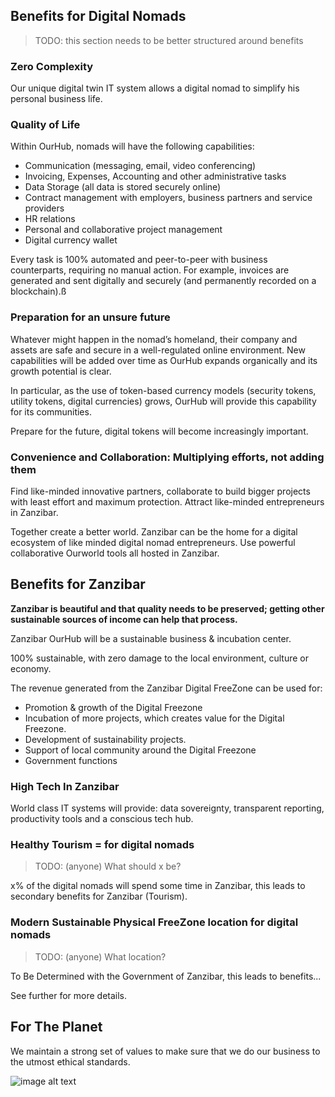 
## Benefits for Digital Nomads

> TODO: this section needs to be better structured around benefits

### Zero Complexity

Our unique digital twin IT system allows a digital nomad to simplify his personal business life.

### Quality of Life

Within OurHub, nomads will have the following capabilities:  

* Communication (messaging, email, video conferencing)
* Invoicing, Expenses, Accounting and other administrative tasks
* Data Storage (all  data is stored securely online)
* Contract management with employers, business partners and service providers
* HR relations
* Personal and collaborative project management
* Digital currency wallet 

Every task  is 100% automated and peer-to-peer with business counterparts, requiring no manual action. For example, invoices are generated and sent digitally and securely (and permanently recorded on a blockchain).ß

### Preparation for an unsure future

Whatever might happen in the nomad’s homeland, their company and assets are safe and secure in a well-regulated online environment. New capabilities will be added over time as OurHub expands organically and its growth potential  is clear.

In particular, as the use of token-based currency models (security tokens, utility tokens, digital currencies) grows, OurHub will provide this capability for its communities. 

Prepare for the future, digital tokens will become increasingly important. 

### Convenience and Collaboration: Multiplying efforts, not adding them

Find like-minded innovative partners, collaborate to build bigger projects with least effort and maximum protection. Attract like-minded entrepreneurs in Zanzibar.

Together create a better world. Zanzibar can be the home for a digital ecosystem of like minded digital nomad entrepreneurs. Use powerful collaborative Ourworld tools all hosted in Zanzibar.

## Benefits for Zanzibar

**Zanzibar is beautiful and that quality needs to be preserved; getting other sustainable sources of income can help that process.**

Zanzibar OurHub will be a sustainable business & incubation center.

100% sustainable, with zero damage to the local environment, culture or economy.

The revenue generated from the Zanzibar Digital FreeZone can be used for:

* Promotion & growth of the Digital Freezone
* Incubation of more projects, which creates value for the Digital Freezone.
* Development of sustainability projects.
* Support of local community around the Digital Freezone
* Government functions

### High Tech In Zanzibar

World class IT systems will provide: data sovereignty, transparent reporting, productivity tools and a conscious tech hub.

### Healthy Tourism = for digital nomads

> TODO: (anyone) What should x be?

x% of the digital nomads will spend some time in Zanzibar, this leads to secondary benefits for Zanzibar (Tourism).

### Modern Sustainable Physical FreeZone location for digital nomads

> TODO: (anyone) What location?

To Be Determined with the Government of Zanzibar, this leads to benefits...

See further for more details.

## For The Planet

We maintain a strong set of values to make sure that we do our business to the utmost ethical standards.

![image alt text](img/regenerative_zanzibar.png)
